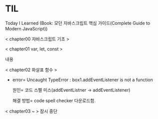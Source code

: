 # TIL
Today I Learned (Book: 모던 자바스크립트 핵심 가이드(Complete Guide to Modern JavaScript))

< chapter00 자바스크립트 기초 >  






< chapter01 var, let, const >


내용




< chapter02 화살표 함수 >


* error= Uncaught TypeError : box1.addEventListener is not a function

  원인= 코드 스펠 미스(addEventListner -> addEventListener)

  해결 방법= code spell checker 다운로드함.


< chapter03 ~  >
잠시 중단 
